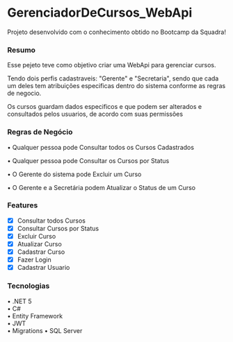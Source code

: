 # GerenciadorDeCursos_WebApi
<p>Projeto desenvolvido com o conhecimento obtido no Bootcamp da Squadra!</p>
<h3>Resumo</h3>
<p>Esse pejeto teve como objetivo criar uma WebApi para gerenciar cursos. </p>
<p>Tendo dois perfis cadastraveis: "Gerente" e "Secretaria", sendo que cada um deles tem atribuições especificas dentro do sistema conforme as regras de negocio.</p>
<p>Os cursos guardam dados especificos e que podem ser alterados e consultados pelos usuarios, de acordo com suas permissões</p>

### Regras de Negócio
<p>• Qualquer pessoa pode Consultar todos os Cursos Cadastrados</p>
<p>• Qualquer pessoa pode Consultar os Cursos por Status</p>
<p>• O Gerente do sistema pode Excluir um Curso</p>
<p>• O Gerente e a Secretária podem Atualizar o Status de um Curso</p>

### Features
- [x] Consultar todos Cursos
- [x] Consultar Cursos por Status
- [x] Excluir Curso
- [x] Atualizar Curso
- [x] Cadastrar Curso
- [x] Fazer Login
- [x] Cadastrar Usuario

### Tecnologias
• .NET 5  
• C#  
• Entity Framework  
• JWT  
• Migrations
• SQL Server

<p></p>
